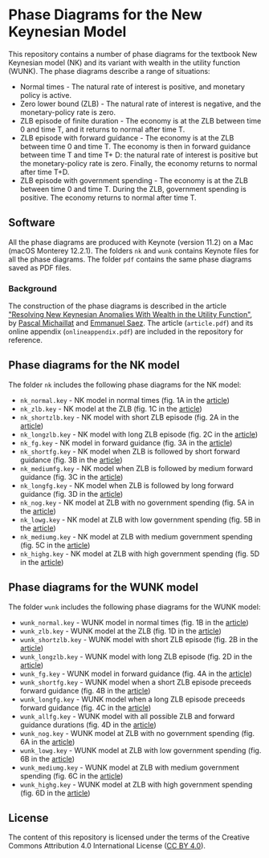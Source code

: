 # Phase Diagrams for the New Keynesian Model

This repository contains a number of phase diagrams for the textbook New Keynesian model (NK) and its variant with wealth in the utility function (WUNK). The phase diagrams describe a range of situations:

* Normal times  -  The natural rate of interest is positive, and monetary policy is active.
* Zero lower bound (ZLB) - The natural rate of interest is negative, and the monetary-policy rate is zero.
* ZLB episode of finite duration - The economy is at the ZLB between time 0 and time T, and it returns to normal after time T.
* ZLB episode with forward guidance - The economy is at the ZLB between time 0 and time T. The economy is then in forward guidance between time T and time T+ D: the natural rate of interest is positive but the monetary-policy rate is zero. Finally, the economy returns to normal after time T+D. 
* ZLB episode with government spending - The economy is at the ZLB between time 0 and time T. During the ZLB, government spending is positive. The economy returns to normal after time T.

## Software

All the phase diagrams are produced with Keynote (version 11.2) on a Mac (macOS Monterey 12.2.1). The folders `nk` and `wunk` contains Keynote files for all the phase diagrams. The folder `pdf` contains the same phase diagrams saved as PDF files.

### Background

The construction of the phase diagrams is described in the article ["Resolving New Keynesian Anomalies With Wealth in the Utility Function"](https://doi.org/10.1162/rest_a_00893), by [Pascal Michaillat](https://www.pascalmichaillat.org) and [Emmanuel Saez](https://eml.berkeley.edu/~saez/). The article (`article.pdf`) and its online appendix (`onlineappendix.pdf`) are included in the repository for reference.

## Phase diagrams for the NK model

The folder `nk` includes the following phase diagrams for the NK model:

* `nk_normal.key` - NK model in normal times (fig. 1A in the [article](https://doi.org/10.1162/rest_a_00893))
* `nk_zlb.key` - NK model at the ZLB (fig. 1C in the [article](https://doi.org/10.1162/rest_a_00893))
* `nk_shortzlb.key` - NK model with short ZLB episode (fig. 2A in the [article](https://doi.org/10.1162/rest_a_00893))
* `nk_longzlb.key` - NK model with long ZLB episode (fig. 2C in the [article](https://doi.org/10.1162/rest_a_00893))
* `nk_fg.key` - NK model in forward guidance (fig. 3A in the [article](https://doi.org/10.1162/rest_a_00893))
* `nk_shortfg.key` - NK model when ZLB is followed by short forward guidance (fig. 3B in the [article](https://doi.org/10.1162/rest_a_00893))
* `nk_mediumfg.key` - NK model when ZLB is followed by medium forward guidance (fig. 3C in the [article](https://doi.org/10.1162/rest_a_00893))
* `nk_longfg.key` - NK model when ZLB is followed by long forward guidance (fig. 3D in the [article](https://doi.org/10.1162/rest_a_00893))
* `nk_nog.key` - NK model at ZLB with no government spending (fig. 5A in the [article](https://doi.org/10.1162/rest_a_00893))
* `nk_lowg.key` - NK model at ZLB with low government spending (fig. 5B in the [article](https://doi.org/10.1162/rest_a_00893))
* `nk_mediumg.key` - NK model at ZLB with medium government spending (fig. 5C in the [article](https://doi.org/10.1162/rest_a_00893))
* `nk_highg.key` - NK model at ZLB with high government spending (fig. 5D in the [article](https://doi.org/10.1162/rest_a_00893))

## Phase diagrams for the WUNK model

The folder `wunk` includes the following phase diagrams for the WUNK model:

* `wunk_normal.key` - WUNK model in normal times (fig. 1B in the [article](https://doi.org/10.1162/rest_a_00893))
* `wunk_zlb.key` - WUNK model at the ZLB (fig. 1D in the [article](https://doi.org/10.1162/rest_a_00893))
* `wunk_shortzlb.key` - WUNK model with short ZLB episode (fig. 2B in the [article](https://doi.org/10.1162/rest_a_00893))
* `wunk_longzlb.key` - WUNK model with long ZLB episode (fig. 2D in the [article](https://doi.org/10.1162/rest_a_00893))
* `wunk_fg.key` - WUNK model in forward guidance (fig. 4A in the [article](https://doi.org/10.1162/rest_a_00893))
* `wunk_shortfg.key` - WUNK model when a short ZLB episode preceeds forward guidance (fig. 4B in the [article](https://doi.org/10.1162/rest_a_00893))
* `wunk_longfg.key` - WUNK model when a long ZLB episode preceeds forward guidance (fig. 4C in the [article](https://doi.org/10.1162/rest_a_00893))
* `wunk_allfg.key` - WUNK model with all possible ZLB and forward guidance durations (fig. 4D in the [article](https://doi.org/10.1162/rest_a_00893))
* `wunk_nog.key` - WUNK model at ZLB with no government spending (fig. 6A in the [article](https://doi.org/10.1162/rest_a_00893))
* `wunk_lowg.key` - WUNK model at ZLB with low government spending (fig. 6B in the [article](https://doi.org/10.1162/rest_a_00893))
* `wunk_mediumg.key` - WUNK model at ZLB with medium government spending (fig. 6C in the [article](https://doi.org/10.1162/rest_a_00893))
* `wunk_highg.key` - WUNK model at ZLB with high government spending (fig. 6D in the [article](https://doi.org/10.1162/rest_a_00893))

## License

The content of this repository is licensed under the terms of the Creative Commons Attribution 4.0 International License ([CC BY 4.0](http://creativecommons.org/licenses/by/4.0/)).
